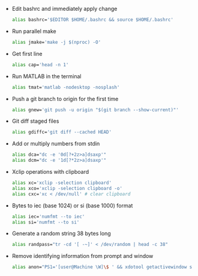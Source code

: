 * Edit bashrc and immediately apply change
	```bash
	alias bashrc='$EDITOR $HOME/.bashrc && source $HOME/.bashrc'
	```
* Run parallel make
	```bash
	alias jmake='make -j $(nproc) -O'
	```
* Get first line
	```bash
	alias cap='head -n 1'
	```
* Run MATLAB in the terminal
	```bash
	alias tmat='matlab -nodesktop -nosplash'
	```
* Push a git branch to origin for the first time
	```bash
	alias gnew='git push -u origin "$(git branch --show-current)"'
	```
* Git diff staged files
	```bash
	alias gdiffc='git diff --cached HEAD'
	```
* Add or multiply numbers from stdin
	```bash
	alias dca="dc -e '0d[?+2z>a]dsaxp'"
	alias dcm="dc -e '1d[?*2z>a]dsaxp'"
	```
* Xclip operations with clipboard
	```bash
	alias xc='xclip -selection clipboard'
	alias xco='xclip -selection clipboard -o'
	alias cxc='xc < /dev/null' # clear clipboard
	```
* Bytes to iec (base 1024) or si (base 1000) format
	```bash
	alias iec='numfmt --to iec'
	alias si='numfmt --to si'
	```
* Generate a random string 38 bytes long
	```bash
	alias randpass="tr -cd '[ -~]' < /dev/random | head -c 38"
	```
* Remove identifying information from prompt and window
	```bash
	alias anon="PS1='[user@Machine \W]\$ ' && xdotool getactivewindow set_window --name 'Terminal'"
	```
